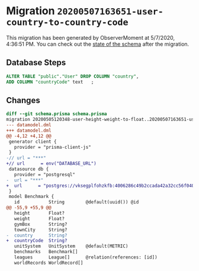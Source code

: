 # Migration `20200507163651-user-country-to-country-code`

This migration has been generated by ObserverMoment at 5/7/2020, 4:36:51 PM.
You can check out the [state of the schema](./schema.prisma) after the migration.

## Database Steps

```sql
ALTER TABLE "public"."User" DROP COLUMN "country",
ADD COLUMN "countryCode" text   ;
```

## Changes

```diff
diff --git schema.prisma schema.prisma
migration 20200505120348-user-height-weight-to-float..20200507163651-user-country-to-country-code
--- datamodel.dml
+++ datamodel.dml
@@ -4,12 +4,12 @@
 generator client {
   provider = "prisma-client-js"
 }
-// url = "***"
+// url      = env("DATABASE_URL")
 datasource db {
   provider = "postgresql"
-  url = "***"
+  url      = "postgres://vksegplfohzkfb:4006286c49b2ccada42a32cc56f0405ae370152bd9e594d3f38b5d1f34cebadb@ec2-79-125-26-232.eu-west-1.compute.amazonaws.com:5432/dfj0e91erhbqs1"
 }
 model Benchmark {
   id           String        @default(uuid()) @id
@@ -55,9 +55,9 @@
   height       Float?
   weight       Float?
   gymBox       String?
   townCity     String?
-  country      String?
+  countryCode  String?
   unitSystem   UnitSystem    @default(METRIC)
   benchmarks   Benchmark[]
   leagues      League[]      @relation(references: [id])
   worldRecords WorldRecord[]
```


